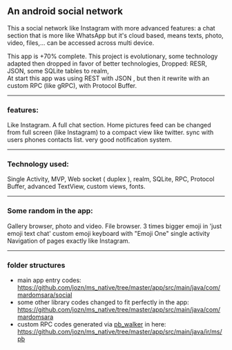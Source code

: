 ## An android social network
This a social network like Instagram with more advanced features: a chat section that is more like WhatsApp but it's cloud based, means texts, photo, video, files,... can be accessed across multi device.

This app is +70% complete.
This project is evolutionary, some technology adapted then dropped in favor of better technologies, Dropped: RESR, JSON, some SQLite tables to realm,  
At start this app was using REST with JSON , but then it rewrite with an custom RPC (like gRPC), with Protocol Buffer. 

---

### features:
Like Instagram.
A full chat section.
Home pictures feed can be changed from full screen (like Instagram) to a compact view like twitter.
sync with users phones contacts list.
very good notification system.

---

### Technology used:
Single Activity, MVP, Web socket ( duplex ), realm, SQLite, RPC, Protocol Buffer, advanced TextView, custom views, fonts.

---

### Some random in the app:
Gallery browser, photo and video.
File browser.
3 times bigger emoji in 'just emoji text chat'
custom emoji keyboard with "Emoji One"
single activity
Navigation of pages exactly like Instagram.

---

### folder structures 
+ main app entry codes: https://github.com/jozn/ms_native/tree/master/app/src/main/java/com/mardomsara/social
+ some other library codes changed to fit perfectly in the app: https://github.com/jozn/ms_native/tree/master/app/src/main/java/com/mardomsara
+ custom RPC codes generated via [pb_walker](https://github.com/jozn/pb_walker) in here: https://github.com/jozn/ms_native/tree/master/app/src/main/java/ir/ms/pb
